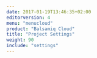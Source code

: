 ```yaml
---
date: 2017-01-19T13:46:35+02:00
editorversion: 4
menu: "menucloud"
product: "Balsamiq Cloud"
title: "Project Settings"
weight: 90
include: "settings"
---
```

